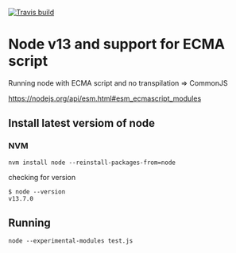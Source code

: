 [![Travis build](https://travis-ci.com/Nexysweb/node13ecmaScript.svg?branch=master)](https://travis-ci.com/Nexysweb/node13ecmaScript)

# Node v13 and support for ECMA script

Running node with ECMA script and no transpilation => CommonJS

https://nodejs.org/api/esm.html#esm_ecmascript_modules

## Install latest versiom of node 

### NVM

`nvm install node --reinstall-packages-from=node`

checking for version

```
$ node --version
v13.7.0
```

## Running

`node --experimental-modules test.js`
